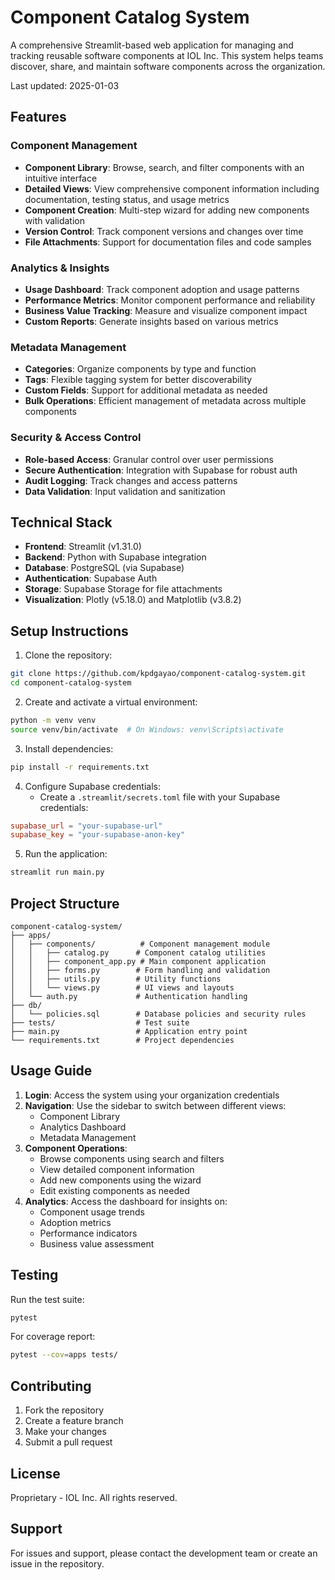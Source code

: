 # Component Catalog System

A comprehensive Streamlit-based web application for managing and tracking reusable software components at IOL Inc. This system helps teams discover, share, and maintain software components across the organization.

Last updated: 2025-01-03

## Features

### Component Management
- **Component Library**: Browse, search, and filter components with an intuitive interface
- **Detailed Views**: View comprehensive component information including documentation, testing status, and usage metrics
- **Component Creation**: Multi-step wizard for adding new components with validation
- **Version Control**: Track component versions and changes over time
- **File Attachments**: Support for documentation files and code samples

### Analytics & Insights
- **Usage Dashboard**: Track component adoption and usage patterns
- **Performance Metrics**: Monitor component performance and reliability
- **Business Value Tracking**: Measure and visualize component impact
- **Custom Reports**: Generate insights based on various metrics

### Metadata Management
- **Categories**: Organize components by type and function
- **Tags**: Flexible tagging system for better discoverability
- **Custom Fields**: Support for additional metadata as needed
- **Bulk Operations**: Efficient management of metadata across multiple components

### Security & Access Control
- **Role-based Access**: Granular control over user permissions
- **Secure Authentication**: Integration with Supabase for robust auth
- **Audit Logging**: Track changes and access patterns
- **Data Validation**: Input validation and sanitization

## Technical Stack

- **Frontend**: Streamlit (v1.31.0)
- **Backend**: Python with Supabase integration
- **Database**: PostgreSQL (via Supabase)
- **Authentication**: Supabase Auth
- **Storage**: Supabase Storage for file attachments
- **Visualization**: Plotly (v5.18.0) and Matplotlib (v3.8.2)

## Setup Instructions

1. Clone the repository:
```bash
git clone https://github.com/kpdgayao/component-catalog-system.git
cd component-catalog-system
```

2. Create and activate a virtual environment:
```bash
python -m venv venv
source venv/bin/activate  # On Windows: venv\Scripts\activate
```

3. Install dependencies:
```bash
pip install -r requirements.txt
```

4. Configure Supabase credentials:
   - Create a `.streamlit/secrets.toml` file with your Supabase credentials:
```toml
supabase_url = "your-supabase-url"
supabase_key = "your-supabase-anon-key"
```

5. Run the application:
```bash
streamlit run main.py
```

## Project Structure

```
component-catalog-system/
├── apps/
│   ├── components/          # Component management module
│   │   ├── catalog.py      # Component catalog utilities
│   │   ├── component_app.py # Main component application
│   │   ├── forms.py        # Form handling and validation
│   │   ├── utils.py        # Utility functions
│   │   └── views.py        # UI views and layouts
│   └── auth.py             # Authentication handling
├── db/
│   └── policies.sql        # Database policies and security rules
├── tests/                  # Test suite
├── main.py                 # Application entry point
└── requirements.txt        # Project dependencies
```

## Usage Guide

1. **Login**: Access the system using your organization credentials
2. **Navigation**: Use the sidebar to switch between different views:
   - Component Library
   - Analytics Dashboard
   - Metadata Management
3. **Component Operations**:
   - Browse components using search and filters
   - View detailed component information
   - Add new components using the wizard
   - Edit existing components as needed
4. **Analytics**: Access the dashboard for insights on:
   - Component usage trends
   - Adoption metrics
   - Performance indicators
   - Business value assessment

## Testing

Run the test suite:
```bash
pytest
```

For coverage report:
```bash
pytest --cov=apps tests/
```

## Contributing

1. Fork the repository
2. Create a feature branch
3. Make your changes
4. Submit a pull request

## License

Proprietary - IOL Inc. All rights reserved.

## Support

For issues and support, please contact the development team or create an issue in the repository.
